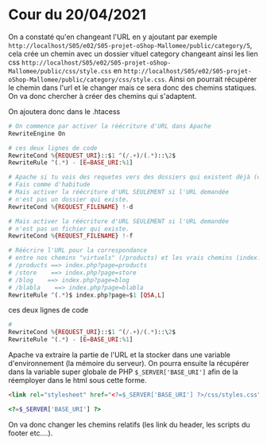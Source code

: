 # Cour du 20/04/2021

On a constaté qu'en changeant l'URL en y ajoutant par exemple `http://localhost/S05/e02/S05-projet-oShop-Mallomee/public/category/5`, cela crée un chemin avec un dossier vituel category changeant ainsi les lien css `http://localhost/S05/e02/S05-projet-oShop-Mallomee/public/css/style.css` en `http://localhost/S05/e02/S05-projet-oShop-Mallomee/public/category/css/style.css`. Ainsi on pourrait récupérer le chemin dans l'url et le changer mais ce sera donc des chemins statiques. On va donc chercher à créer des chemins qui s'adaptent.

On ajoutera donc dans le .htacess

```php
# On commence par activer la réécriture d'URL dans Apache
RewriteEngine On 

# ces deux lignes de code
RewriteCond %{REQUEST_URI}::$1 ^(/.+)/(.*)::\2$
RewriteRule ^(.*) - [E=BASE_URI:%1]

# Apache si tu vois des requetes vers des dossiers qui existent déjà (css, img, vendor, ...)
# Fais comme d'habitude
# Mais activer la réécriture d'URL SEULEMENT si l'URL demandée
# n'est pas un dossier qui existe.
RewriteCond %{REQUEST_FILENAME} !-d

# Mais activer la réécriture d'URL SEULEMENT si l'URL demandée
# n'est pas un fichier qui existe.
RewriteCond %{REQUEST_FILENAME} !-f

# Réécrire l'URL pour la correspondance 
# entre nos chemins "virtuels" (/products) et les vrais chemins (index.php?page=products)
# /products ==> index.php?page=products
# /store    ==> index.php?page=store
# /blog    ==> index.php?page=blog
# /blabla    ==> index.php?page=blabla
RewriteRule ^(.*)$ index.php?page=$1 [QSA,L]
```

ces deux lignes de code

```php
# 
RewriteCond %{REQUEST_URI}::$1 ^(/.+)/(.*)::\2$
RewriteRule ^(.*) - [E=BASE_URI:%1]
```

Apache va extraire la partie de l'URL et la stocker dans une variable d'environnement (la mémoire du serveur). On pourra ensuite la récupérer dans la variable super globale de PHP `$_SERVER['BASE_URI']` afin de la réemployer dans le html sous cette forme.

```html
<link rel="stylesheet" href="<?=$_SERVER['BASE_URI'] ?>/css/styles.css">
```

```php
<?=$_SERVER['BASE_URI'] ?>
```

On va donc changer les chemins relatifs (les link du header, les scripts du footer etc....).